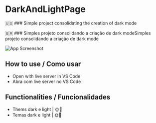 
# DarkAndLightPage

🇺🇸 ### Simple project consolidating the creation of dark mode

🇧🇷 ### Simples projeto consolidando a criação de dark modeSimples projeto consolidando a criação de dark mode

![App Screenshot](https://i.imgur.com/ks9vcMT.png)


## How to use / Como usar

- Open with live server in VS Code
- Abra com live server no VS Code

    
## Functionalities / Funcionalidades

- Thems dark e light  | 🌞🌙 
- Temas dark e light | 🌞🌙 



